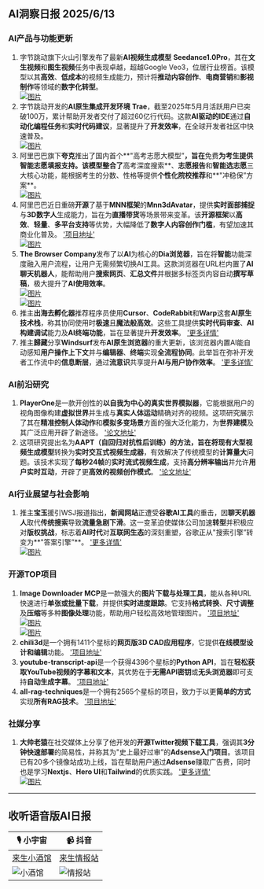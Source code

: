 ## AI洞察日报 2025/6/13

### **AI产品与功能更新**
1. 字节跳动旗下火山引擎发布了最新**AI视频生成模型** **Seedance1.0Pro**，其在**文生视频**和**图生视频**任务中表现卓越，超越Google Veo3，位居行业榜首。该模型以其**高效**、**低成本**的视频生成能力，预计将**推动内容创作**、**电商营销**和**影视制作**等领域的**数字化转型**。
 <br/> [![图片](https://cdn.jsdelivr.net/gh/justlovemaki/imagehub@main/assets/2025/07/news_01jzjafxx4fc6bzc90jg22e210.png)](https://cdn.jsdelivr.net/gh/justlovemaki/imagehub@main/assets/2025/07/news_01jzjafxx4fc6bzc90jg22e210.png) <br/>
2. 字节跳动开发的**AI原生集成开发环境** **Trae**，截至2025年5月月活跃用户已突破100万，累计帮助开发者交付了超过60亿行代码。这款**AI驱动的IDE**通过**自动化编程任务**和**实时代码建议**，显著提升了**开发效率**，在全球开发者社区中快速普及。
 <br/> [![图片](https://cdn.jsdelivr.net/gh/justlovemaki/imagehub@main/assets/2025/07/news_01jzjaftn1ekarz24nd3c1x376.png)](https://cdn.jsdelivr.net/gh/justlovemaki/imagehub@main/assets/2025/07/news_01jzjaftn1ekarz24nd3c1x376.png) <br/>
3. 阿里巴巴旗下**夸克**推出了国内首个**"高考志愿大模型”**，旨在**免费**为考生提供智能志愿填报支持。该模型整合了**高考深度搜索**、**志愿报告**和**智能选志愿**三大核心功能，能根据考生的分数、性格等提供**个性化院校推荐**和**"冲稳保”方案**。
 <br/> [![图片](https://cdn.jsdelivr.net/gh/justlovemaki/imagehub@main/assets/2025/07/news_01jzjafe04fqzbbpq20215xv91.jpg)](https://cdn.jsdelivr.net/gh/justlovemaki/imagehub@main/assets/2025/07/news_01jzjafe04fqzbbpq20215xv91.jpg) <br/>
4. 阿里巴巴近日重磅**开源**了基于**MNN框架**的**Mnn3dAvatar**，提供**实时面部捕捉**与**3D数字人**生成能力，旨在为**直播带货**等场景带来变革。该**开源框架**以**高效**、**轻量**、**多平台支持**等优势，大幅降低了**数字人内容创作门槛**，有望加速其商业化普及。 ['项目地址'](https://github.com/alibaba/MNN/blob/master/apps/Android/Mnn3dAvatar/README.md) <br/> [![图片](https://cdn.jsdelivr.net/gh/justlovemaki/imagehub@main/assets/2025/07/news_01jzjafhcrfjnsrbr67hnjjkt3.jpg)](https://cdn.jsdelivr.net/gh/justlovemaki/imagehub@main/assets/2025/07/news_01jzjafhcrfjnsrbr67hnjjkt3.jpg) <br/>
5. **The Browser Company**发布了以**AI**为核心的**Dia浏览器**，旨在将**智能**功能深度融入用户流程，让用户无需频繁切换AI工具。这款浏览器在URL栏内置了**AI聊天机器人**，能帮助用户**搜索网页**、**汇总文件**并根据多标签页内容自动**撰写草稿**，极大提升了**AI使用效率**。
 <br/> [![图片](https://cdn.jsdelivr.net/gh/justlovemaki/imagehub@main/assets/2025/07/news_01jzjafp4gffevk4kc0cws0rv9.png)](https://cdn.jsdelivr.net/gh/justlovemaki/imagehub@main/assets/2025/07/news_01jzjafp4gffevk4kc0cws0rv9.png) <br/> [![图片](https://cdn.jsdelivr.net/gh/justlovemaki/imagehub@main/assets/2025/07/news_01jzjafqq1f94awx3khfdv7aqa.png)](https://cdn.jsdelivr.net/gh/justlovemaki/imagehub@main/assets/2025/07/news_01jzjafqq1f94awx3khfdv7aqa.png) <br/>
6. 推主**出海去孵化器**推荐程序员使用**Cursor**、**CodeRabbit**和**Warp**这套**AI原生技术栈**，称其协同使用时**极速**且**魔法般高效**。这些工具提供**实时代码审查**、**AI构建调试**能力及**AI终端功能**，旨在显著提升**开发效率**。 ['更多详情'](https://m.okjike.com/originalPosts/684a78ca85dc67026ef84294)
7. 推主**歸藏**分享**Windsurf**发布**AI原生浏览器**的重大更新，该浏览器内置AI能自动感知**用户操作上下文**并与**编辑器**、**终端**实现**全流程协同**。此举旨在弥补开发者工作流中的**信息断层**，通过**流意识**共享提升**AI与用户协作效率**。 ['更多详情'](https://m.okjike.com/originalPosts/684a690d85dc67026ef727b3)

### **AI前沿研究**
1. **PlayerOne**是一款开创性的**以自我为中心的真实世界模拟器**，它能根据用户的视角图像构建**虚拟世界**并生成与**真实人体运动**精确对齐的视频。这项研究展示了其在**精准控制人体动作**和**模拟多变场景**方面的强大泛化能力，为**世界建模**及其广泛应用开辟了新途径。 ['论文地址'](https://arxiv.org/abs/2506.09995)
2. 这项研究提出名为**AAPT（自回归对抗性后训练）**的方法，旨在将现有**大型视频生成模型**转换为**实时交互式视频生成器**，有效解决了传统模型的**计算量大**问题。该技术实现了**每秒24帧**的**实时流式视频生成**，支持**高分辨率输出**并允许**用户实时互动**，开辟了更**高效的视频创作模式**。 ['论文地址'](https://arxiv.org/abs/2506.09350)

### **AI行业展望与社会影响**
1. 推主**宝玉**援引WSJ报道指出，**新闻网站**正遭受**谷歌AI工具**的重击，因**聊天机器人**取代**传统搜索**导致**流量急剧下滑**。这一变革迫使媒体公司加速**转型**并积极应对**版权挑战**，标志着**AI时代**对**互联网生态**的深刻重塑，谷歌正从"搜索引擎”转变为**"答案引擎”**。 ['更多详情'](https://x.com/dotey/status/1932934013431287961)
 <br/> [![图片](https://cdn.jsdelivr.net/gh/justlovemaki/imagehub@main/assets/2025/07/news_01jzjaf9wtfnbty8sbbp9b3qhx.jpg)](https://cdn.jsdelivr.net/gh/justlovemaki/imagehub@main/assets/2025/07/news_01jzjaf9wtfnbty8sbbp9b3qhx.jpg) <br/>

### **开源TOP项目**
1. **Image Downloader MCP**是一款强大的**图片下载与处理工具**，能从各种URL快速进行**单张或批量下载**，并提供**实时进度跟踪**。它支持**格式转换**、**尺寸调整**及**压缩**等多种**图像处理**功能，帮助用户轻松高效地管理图片。 ['项目地址'](https://github.com/cced3000/mcp-image-downloader)
 <br/> [![图片](https://cdn.jsdelivr.net/gh/justlovemaki/imagehub@main/assets/2025/07/news_01jzjafmhpeeyr5recjmtgtky2.png)](https://cdn.jsdelivr.net/gh/justlovemaki/imagehub@main/assets/2025/07/news_01jzjafmhpeeyr5recjmtgtky2.png) <br/> [![图片](https://cdn.jsdelivr.net/gh/justlovemaki/imagehub@main/assets/2025/07/news_01jzjafk3rfg8bnfqsrjzzrpa5.png)](https://cdn.jsdelivr.net/gh/justlovemaki/imagehub@main/assets/2025/07/news_01jzjafk3rfg8bnfqsrjzzrpa5.png) <br/>
2. **chili3d**是一个拥有1411个星标的**网页版3D CAD应用程序**，它提供**在线模型设计和编辑**功能。 ['项目地址'](https://github.com/xiangechen/chili3d)
3. **youtube-transcript-api**是一个获得4396个星标的**Python API**，旨在**轻松获取YouTube视频的字幕和文本**，其优势在于**无需API密钥**或**无头浏览器**即可支持**自动生成字幕**。 ['项目地址'](https://github.com/jdepoix/youtube-transcript-api)
4. **all-rag-techniques**是一个拥有2565个星标的项目，致力于以更**简单的方式**实现**所有RAG技术**。 ['项目地址'](https://github.com/FareedKhan-dev/all-rag-techniques)

### **社媒分享**
1. **大帅老猿**在社交媒体上分享了他开发的**开源Twitter视频下载工具**，强调其**3分钟快速部署**的简易性，并称其为"史上最好过审”的**Adsense入门项目**。该项目已有20多个镜像站成功上线，旨在帮助用户通过**Adsense**赚取广告费，同时也是学习**Nextjs**、**Hero UI**和**Tailwind**的优质实践。 ['更多详情'](https://x.com/ezshine/status/1933090601232454033)
 <br/> [![图片](https://cdn.jsdelivr.net/gh/justlovemaki/imagehub@main/assets/2025/07/news_01jzjafbmefrqb6whjydyp012x.jpg)](https://cdn.jsdelivr.net/gh/justlovemaki/imagehub@main/assets/2025/07/news_01jzjafbmefrqb6whjydyp012x.jpg) <br/>

---

## **收听语音版AI日报**

| 🎙️ **小宇宙** | 📹 **抖音** |
| --- | --- |
| [来生小酒馆](https://www.xiaoyuzhoufm.com/podcast/683c62b7c1ca9cf575a5030e)  |   [来生情报站](https://www.douyin.com/user/MS4wLjABAAAAwpwqPQlu38sO38VyWgw9ZjDEnN4bMR5j8x111UxpseHR9DpB6-CveI5KRXOWuFwG)| 
| ![小酒馆](https://s1.imagehub.cc/images/2025/06/24/f959f7984e9163fc50d3941d79a7f262.md.png) | ![情报站](https://s1.imagehub.cc/images/2025/06/24/7fc30805eeb831e1e2baa3a240683ca3.md.png) |